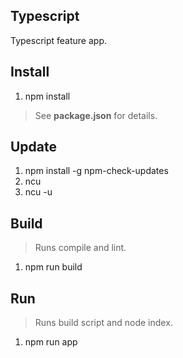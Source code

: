 Typescript
----------
Typescript feature app.

Install
-------
1. npm install
>See **package.json** for details.

Update
------
1. npm install -g npm-check-updates
2. ncu
3. ncu -u

Build
-----
>Runs compile and lint.
1. npm run build

Run
---
>Runs build script and node index.
1. npm run app